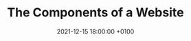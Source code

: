 ---
layout: single
title: "The Components of a Website"
date: 2021-12-15 18:00:00 +0100
categories: htmlcss
tags: htmlcss
---